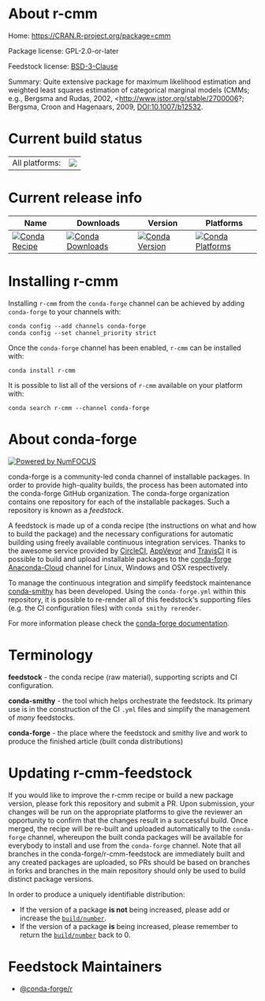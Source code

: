 About r-cmm
===========

Home: https://CRAN.R-project.org/package=cmm

Package license: GPL-2.0-or-later

Feedstock license: [BSD-3-Clause](https://github.com/conda-forge/r-cmm-feedstock/blob/master/LICENSE.txt)

Summary: Quite extensive package for maximum likelihood estimation and weighted least squares estimation of categorical marginal models (CMMs; e.g., Bergsma and Rudas, 2002, <http://www.jstor.org/stable/2700006?; Bergsma, Croon and Hagenaars, 2009, <DOI:10.1007/b12532>.

Current build status
====================


<table><tr><td>All platforms:</td>
    <td>
      <a href="https://dev.azure.com/conda-forge/feedstock-builds/_build/latest?definitionId=14827&branchName=master">
        <img src="https://dev.azure.com/conda-forge/feedstock-builds/_apis/build/status/r-cmm-feedstock?branchName=master">
      </a>
    </td>
  </tr>
</table>

Current release info
====================

| Name | Downloads | Version | Platforms |
| --- | --- | --- | --- |
| [![Conda Recipe](https://img.shields.io/badge/recipe-r--cmm-green.svg)](https://anaconda.org/conda-forge/r-cmm) | [![Conda Downloads](https://img.shields.io/conda/dn/conda-forge/r-cmm.svg)](https://anaconda.org/conda-forge/r-cmm) | [![Conda Version](https://img.shields.io/conda/vn/conda-forge/r-cmm.svg)](https://anaconda.org/conda-forge/r-cmm) | [![Conda Platforms](https://img.shields.io/conda/pn/conda-forge/r-cmm.svg)](https://anaconda.org/conda-forge/r-cmm) |

Installing r-cmm
================

Installing `r-cmm` from the `conda-forge` channel can be achieved by adding `conda-forge` to your channels with:

```
conda config --add channels conda-forge
conda config --set channel_priority strict
```

Once the `conda-forge` channel has been enabled, `r-cmm` can be installed with:

```
conda install r-cmm
```

It is possible to list all of the versions of `r-cmm` available on your platform with:

```
conda search r-cmm --channel conda-forge
```


About conda-forge
=================

[![Powered by
NumFOCUS](https://img.shields.io/badge/powered%20by-NumFOCUS-orange.svg?style=flat&colorA=E1523D&colorB=007D8A)](https://numfocus.org)

conda-forge is a community-led conda channel of installable packages.
In order to provide high-quality builds, the process has been automated into the
conda-forge GitHub organization. The conda-forge organization contains one repository
for each of the installable packages. Such a repository is known as a *feedstock*.

A feedstock is made up of a conda recipe (the instructions on what and how to build
the package) and the necessary configurations for automatic building using freely
available continuous integration services. Thanks to the awesome service provided by
[CircleCI](https://circleci.com/), [AppVeyor](https://www.appveyor.com/)
and [TravisCI](https://travis-ci.com/) it is possible to build and upload installable
packages to the [conda-forge](https://anaconda.org/conda-forge)
[Anaconda-Cloud](https://anaconda.org/) channel for Linux, Windows and OSX respectively.

To manage the continuous integration and simplify feedstock maintenance
[conda-smithy](https://github.com/conda-forge/conda-smithy) has been developed.
Using the ``conda-forge.yml`` within this repository, it is possible to re-render all of
this feedstock's supporting files (e.g. the CI configuration files) with ``conda smithy rerender``.

For more information please check the [conda-forge documentation](https://conda-forge.org/docs/).

Terminology
===========

**feedstock** - the conda recipe (raw material), supporting scripts and CI configuration.

**conda-smithy** - the tool which helps orchestrate the feedstock.
                   Its primary use is in the construction of the CI ``.yml`` files
                   and simplify the management of *many* feedstocks.

**conda-forge** - the place where the feedstock and smithy live and work to
                  produce the finished article (built conda distributions)


Updating r-cmm-feedstock
========================

If you would like to improve the r-cmm recipe or build a new
package version, please fork this repository and submit a PR. Upon submission,
your changes will be run on the appropriate platforms to give the reviewer an
opportunity to confirm that the changes result in a successful build. Once
merged, the recipe will be re-built and uploaded automatically to the
`conda-forge` channel, whereupon the built conda packages will be available for
everybody to install and use from the `conda-forge` channel.
Note that all branches in the conda-forge/r-cmm-feedstock are
immediately built and any created packages are uploaded, so PRs should be based
on branches in forks and branches in the main repository should only be used to
build distinct package versions.

In order to produce a uniquely identifiable distribution:
 * If the version of a package **is not** being increased, please add or increase
   the [``build/number``](https://docs.conda.io/projects/conda-build/en/latest/resources/define-metadata.html#build-number-and-string).
 * If the version of a package **is** being increased, please remember to return
   the [``build/number``](https://docs.conda.io/projects/conda-build/en/latest/resources/define-metadata.html#build-number-and-string)
   back to 0.

Feedstock Maintainers
=====================

* [@conda-forge/r](https://github.com/conda-forge/r/)

